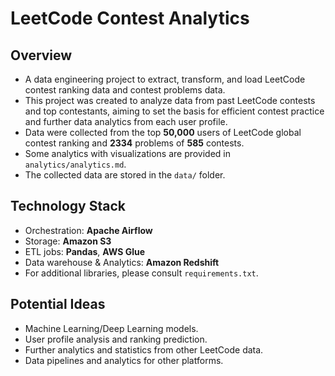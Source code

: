# LeetCode Contest Analytics

## Overview
- A data engineering project to extract, transform, and load LeetCode contest ranking data and contest problems data.
- This project was created to analyze data from past LeetCode contests and top contestants, aiming to set the basis 
for efficient contest practice and further data analytics from each user profile.
- Data were collected from the top **50,000** users of LeetCode global contest ranking and **2334** problems of 
**585** contests.
- Some analytics with visualizations are provided in `analytics/analytics.md`.
- The collected data are stored in the `data/` folder.

## Technology Stack
- Orchestration: **Apache Airflow**
- Storage: **Amazon S3**
- ETL jobs: **Pandas**, **AWS Glue**
- Data warehouse & Analytics: **Amazon Redshift**
- For additional libraries, please consult `requirements.txt`.

## Potential Ideas
- Machine Learning/Deep Learning models.
- User profile analysis and ranking prediction.
- Further analytics and statistics from other LeetCode data.
- Data pipelines and analytics for other platforms.